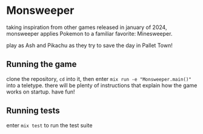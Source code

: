 # Monsweeper

taking inspiration from other games released in january of 2024, monsweeper applies Pokemon to a familiar favorite: Minesweeper.

play as Ash and Pikachu as they try to save the day in Pallet Town!

## Running the game

clone the repository, `cd` into it, then enter `mix run -e "Monsweeper.main()"` into a teletype. there will be plenty of instructions that explain how the game works on startup. have fun!

## Running tests

enter `mix test` to run the test suite

